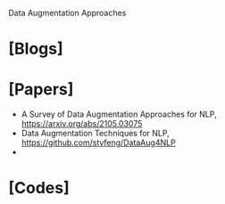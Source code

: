 Data Augmentation Approaches

# [Blogs]

# [Papers]
+ A Survey of Data Augmentation Approaches for NLP, https://arxiv.org/abs/2105.03075
+ Data Augmentation Techniques for NLP, https://github.com/styfeng/DataAug4NLP
+ 


# [Codes]
